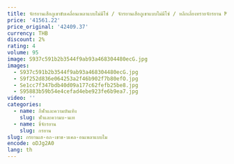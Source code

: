 ```yaml
---
title: จักรยานเสือภูเขาขับเคลื่อนเพลาแบบไม่มีโซ่ / จักรยานเสือภูเขาแบบไม่มีโซ่ / หลีกเลี่ยงทรายจักรยาน MTB แบบไม่มีโซ่
price: '41561.22'
price_original: '42409.37'
currency: THB
discount: 2%
rating: 4
volume: 95
image: S937c591b2b3544f9ab93a468304480ecG.jpg
images:
  - S937c591b2b3544f9ab93a468304480ecG.jpg
  - S9f252d836e064253a2f46b902f7b80efO.jpg
  - Se1cc7f347bdb40d09a177c62fefb25be8.jpg
  - S95883b59b54e4cefad4ebe923fe6b9ea7.jpg
video: ''
categories:
  - name: กีฬาและความบันเทิง
    slug: ฬาและความบ-นเท
  - name: ขี่จักรยาน
    slug: กรยาน
slug: กรยานเส-อภ-เขาข-บเคล-อนเพลาแบบไม
encode: oDJg2A0
lang: th
---
```

  
